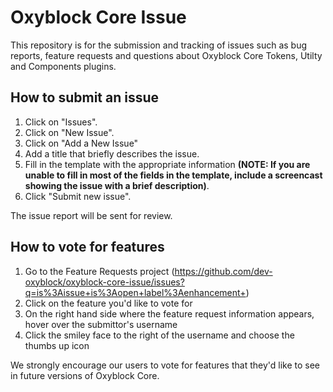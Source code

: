 # Oxyblock Core Issue

This repository is for the submission and tracking of issues such as bug reports, feature requests and questions about Oxyblock Core Tokens, Utilty and Components plugins.


How to submit an issue
---

1. Click on "Issues".
1. Click on "New Issue".
2. Click on "Add a New Issue"
3. Add a title that briefly describes the issue.
4. Fill in the template with the appropriate information **(NOTE: If you are unable to fill in most of the fields in the template, include a screencast showing the issue with a brief description)**.
5. Click "Submit new issue".

The issue report will be sent for review. 

How to vote for features
---

1. Go to the Feature Requests project (https://github.com/dev-oxyblock/oxyblock-core-issue/issues?q=is%3Aissue+is%3Aopen+label%3Aenhancement+)
1. Click on the feature you'd like to vote for
1. On the right hand side where the feature request information appears, hover over the submittor's username
1. Click the smiley face to the right of the username and choose the thumbs up icon

We strongly encourage our users to vote for features that they'd like to see in future versions of Oxyblock Core.
